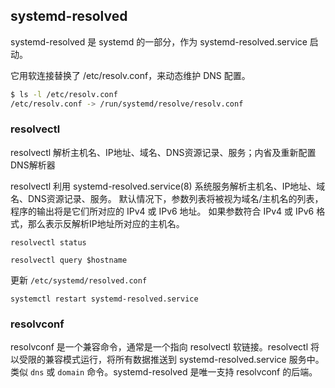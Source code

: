 ## systemd-resolved

systemd-resolved 是 systemd 的一部分，作为 systemd-resolved.service 启动。

它用软连接替换了 /etc/resolv.conf，来动态维护 DNS 配置。

```sh
$ ls -l /etc/resolv.conf
/etc/resolv.conf -> /run/systemd/resolve/resolv.conf
```

### resolvectl

resolvectl 解析主机名、IP地址、域名、DNS资源记录、服务；内省及重新配置DNS解析器


resolvectl 利用 systemd-resolved.service(8) 系统服务解析主机名、IP地址、域名、DNS资源记录、服务。 默认情况下，参数列表将被视为域名/主机名的列表，程序的输出将是它们所对应的 IPv4 或 IPv6 地址。 如果参数符合 IPv4 或 IPv6 格式，那么表示反解析IP地址所对应的主机名。

`resolvectl status`

`resolvectl query $hostname`

更新 `/etc/systemd/resolved.conf`

`systemctl restart systemd-resolved.service`


### resolvconf

resolvconf 是一个兼容命令，通常是一个指向 resolvectl 软链接。resolvectl 将以受限的兼容模式运行，将所有数据推送到 systemd-resolved.service 服务中。类似 `dns` 或 `domain` 命令。systemd-resolved 是唯一支持 resolvconf 的后端。

